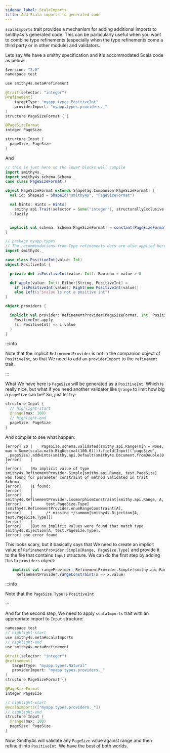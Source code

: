 ```yaml
---
sidebar_label: ScalaImports
title: Add Scala imports to generated code
---
```


`scalaImports` trait provides a mechanism for adding additional imports to smithy4s's generated code. This can be particularly useful when you want to combine type refinements (especially when the type refinements come a third party or in other module) and validators.

Lets say We have a smithy specification and it's accommodated Scala code as below:

```kotlin
$version: "2.0"
namespace test

use smithy4s.meta#refinement

@trait(selector: "integer")
@refinement(
    targetType: "myapp.types.PositiveInt"
    providerImport: "myapp.types.providers._"
)
structure PageSizeFormat { }

@PageSizeFormat
integer PageSize

structure Input {
  pageSize: PageSize
}

```

And

```scala mdoc:reset:invisible
// this is just here so the lower blocks will compile
import smithy4s._
import smithy4s.schema.Schema._
case class PageSizeFormat()

object PageSizeFormat extends ShapeTag.Companion[PageSizeFormat] {
  val id: ShapeId = ShapeId("smithy4s", "PageSizeFormat")

  val hints: Hints = Hints(
    smithy.api.Trait(selector = Some("integer"), structurallyExclusive = None, conflicts = None, breakingChanges = None),
  ).lazily


  implicit val schema: Schema[PageSizeFormat] = constant(PageSizeFormat()).withId(id).addHints(hints)
}
```

```scala mdoc:silent
// package myapp.types
// The recommendations from Type refinements docs are also applied here
import smithy4s._

case class PositiveInt(value: Int)
object PositiveInt {

  private def isPositiveInt(value: Int): Boolean = value > 0

  def apply(value: Int): Either[String, PositiveInt] =
    if (isPositiveInt(value)) Right(new PositiveInt(value))
    else Left(s"$value is not a positive int")
}

object providers {

  implicit val provider: RefinementProvider[PageSizeFormat, Int, PositiveInt] = Refinement.drivenBy[PageSizeFormat](
    PositiveInt.apply,
    (i: PositiveInt) => i.value
  )
}
```

:::info

Note that the implicit `RefinementProvider` is not in the companion object of `PositiveInt`, so that We need to add an `providerImport` to the `refinement` trait.

:::

What We have here is `PageSize` will be generated as a `PositiveInt`. Which is really nice, but what if you need another validator like `@range` to limit how big a `pageSize` can be? So, just let try:

```kotlin
structure Input {
  // highlight-start
  @range(max: 100)
  // highlight-end
  pageSize: PageSize
}
```

And compile to see what happen:

```
[error] 20 |    PageSize.schema.validated(smithy.api.Range(min = None, max = Some(scala.math.BigDecimal(100.0)))).field[Input]("pageSize", _.pageSize).addHints(smithy.api.Default(smithy4s.Document.fromDouble(0.0d))),
[error]    |                                                                                                     ^
[error]    |No implicit value of type smithy4s.RefinementProvider.Simple[smithy.api.Range, test.PageSize] was found for parameter constraint of method validated in trait Schema.
[error]    |I found:
[error]    |
[error]    |    smithy4s.RefinementProvider.isomorphismConstraint[smithy.api.Range, A,
[error]    |      test.PageSize.Type](smithy4s.RefinementProvider.enumRangeConstraint[A],
[error]    |      /* missing */summon[smithy4s.Bijection[A, test.PageSize.Type]])
[error]    |
[error]    |But no implicit values were found that match type smithy4s.Bijection[A, test.PageSize.Type].
[error] one error found
```

This looks scary, but it basically says that We need to create an implicit value of `RefinementProvider.Simple[Range, PageSize.Type]` and provide it to the file that contains `Input` structure. We can do the first step by adding this to `providers` object:

```scala
   implicit val rangeProvider: RefinementProvider.Simple[smithy.api.Range, PositiveInt] =
     RefinementProvider.rangeConstraint(x => x.value)
```
:::info

Note that the `PageSize.Type` is `PositiveInt`

:::

And for the second step, We need to apply `scalaImports` trait with an appropriate import to `Input` structure:

```kotlin
namespace test
// highlight-start
use smithy4s.meta#scalaImports
// highlight-end
use smithy4s.meta#refinement

@trait(selector: "integer")
@refinement(
   targetType: "myapp.types.Natural"
   providerImport: "myapp.types.providers._"
)
structure PageSizeFormat {}

@PageSizeFormat
integer PageSize

// highlight-start
@scalaImports(["myapp.types.providers._"])
// highlight-end
structure Input {
  @range(max: 100)
  pageSize: PageSize
}
```

Now, Smithy4s will validate any `PageSize` value against range and then refine it into `PositiveInt`. We have the best of both worlds.
